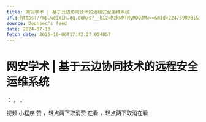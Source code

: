```yaml
---
title: 网安学术 | 基于云边协同技术的远程安全运维系统
url: https://mp.weixin.qq.com/s?__biz=MzkwMTMyMDQ3Mw==&mid=2247590981&idx=3&sn=7842360ec40c0f554d0ae9ee1fa9ec8b
source: Doonsec's feed
date: 2024-07-18
fetch_date: 2025-10-06T17:42:27.054057
---
```


# 网安学术 | 基于云边协同技术的远程安全运维系统

：
，
。

视频
小程序
赞
，轻点两下取消赞
在看
，轻点两下取消在看
